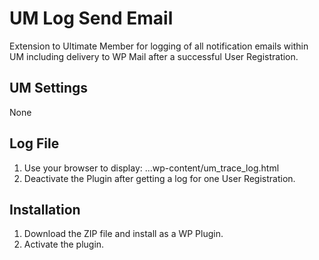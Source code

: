 # UM Log Send Email
Extension to Ultimate Member for logging of all notification emails within UM including delivery to WP Mail after a successful User Registration.

## UM Settings
None

## Log File
1. Use your browser to display: ...wp-content/um_trace_log.html
2. Deactivate the Plugin after getting a log for one User Registration.

## Installation
1. Download the ZIP file and install as a WP Plugin.
2. Activate the plugin.
